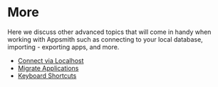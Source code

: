 # More

Here we discuss other advanced topics that will come in handy when working with Appsmith such as connecting to your local database, importing - exporting apps, and more.


* [Connect via Localhost](/learning-and-resources/how-to-guides/how-to-work-with-local-apis-on-appsmith)
* [Migrate Applications](backup-restore.md)
* [Keyboard Shortcuts](keyboard-shortcuts.md)

